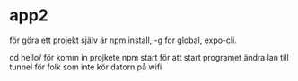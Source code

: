 # app2

för göra ett projekt själv är npm install, -g for global, expo-cli.

cd hello/ för komm in projkete
npm start för att start programet 
ändra lan till tunnel för folk som inte kör datorn på wifi 
